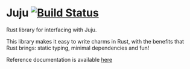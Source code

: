 # Juju [![Build Status](https://travis-ci.org/cholcombe973/Juju.svg?branch=master)](https://travis-ci.org/cholcombe973/Juju)

Rust library for interfacing with Juju. 

This library makes it easy to write charms in Rust, with the benefits that Rust brings: static typing, minimal dependencies and fun!

Reference documentation is available [here](http://cholcombe973.github.io/Juju/juju/index.html.)
